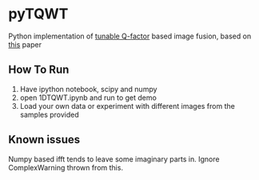 # pyTQWT
Python implementation of [tunable Q-factor](http://eeweb.poly.edu/iselesni/TQWT/) based image fusion, based on [this](eeweb.poly.edu/iselesni/pubs/TQWT_2011.pdf) paper

## How To Run
1. Have ipython notebook, scipy and numpy 
2. open 1DTQWT.ipynb and run to get demo
3. Load your own data or experiment with different images from the samples provided

## Known issues
Numpy based ifft tends to leave some imaginary parts in. Ignore ComplexWarning thrown from this.
